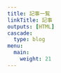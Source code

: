 ```yaml
---
title: 記事一覧
linkTitle: 記事
outputs: [HTML]
cascade:
  type: blog
menu:
  main:
    weight: 21
---
```


